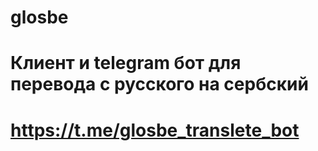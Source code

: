 # glosbe
# Клиент и telegram бот для перевода с русского на сербский 
# https://t.me/glosbe_translete_bot